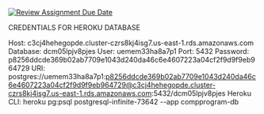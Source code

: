 [![Review Assignment Due Date](https://classroom.github.com/assets/deadline-readme-button-22041afd0340ce965d47ae6ef1cefeee28c7c493a6346c4f15d667ab976d596c.svg)](https://classroom.github.com/a/jqhbANi7)

CREDENTIALS FOR HEROKU DATABASE

Host: c3cj4hehegopde.cluster-czrs8kj4isg7.us-east-1.rds.amazonaws.com
Database: dcm05lpjv8pjes
User: uemem33ha8a7p1
Port: 5432
Password: p8256ddcde369b02ab7709e1043d240da46c6e4607223a04cf2f9d9f9eb964729
URI: postgres://uemem33ha8a7p1:p8256ddcde369b02ab7709e1043d240da46c6e4607223a04cf2f9d9f9eb964729@c3cj4hehegopde.cluster-czrs8kj4isg7.us-east-1.rds.amazonaws.com:5432/dcm05lpjv8pjes
Heroku CLI: heroku pg:psql postgresql-infinite-73642 --app compprogram-db
